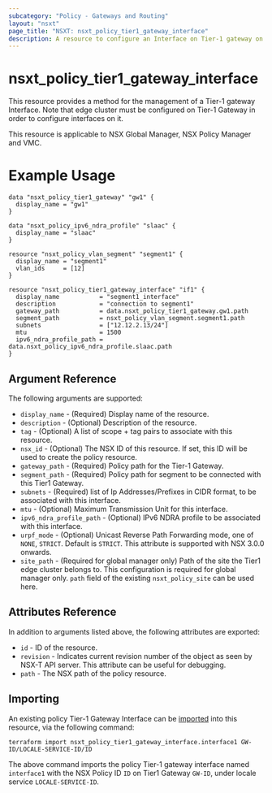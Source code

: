 ```yaml
---
subcategory: "Policy - Gateways and Routing"
layout: "nsxt"
page_title: "NSXT: nsxt_policy_tier1_gateway_interface"
description: A resource to configure an Interface on Tier-1 gateway on NSX Policy manager.
---
```


# nsxt_policy_tier1_gateway_interface

This resource provides a method for the management of a Tier-1 gateway Interface. Note that edge cluster must be configured on Tier-1 Gateway in order to configure interfaces on it.

This resource is applicable to NSX Global Manager, NSX Policy Manager and VMC.

# Example Usage

```hcl
data "nsxt_policy_tier1_gateway" "gw1" {
  display_name = "gw1"
}

data "nsxt_policy_ipv6_ndra_profile" "slaac" {
  display_name = "slaac"
}

resource "nsxt_policy_vlan_segment" "segment1" {
  display_name = "segment1"
  vlan_ids     = [12]
}

resource "nsxt_policy_tier1_gateway_interface" "if1" {
  display_name           = "segment1_interface"
  description            = "connection to segment1"
  gateway_path           = data.nsxt_policy_tier1_gateway.gw1.path
  segment_path           = nsxt_policy_vlan_segment.segment1.path
  subnets                = ["12.12.2.13/24"]
  mtu                    = 1500
  ipv6_ndra_profile_path = data.nsxt_policy_ipv6_ndra_profile.slaac.path
}
```

## Argument Reference

The following arguments are supported:

* `display_name` - (Required) Display name of the resource.
* `description` - (Optional) Description of the resource.
* `tag` - (Optional) A list of scope + tag pairs to associate with this resource.
* `nsx_id` - (Optional) The NSX ID of this resource. If set, this ID will be used to create the policy resource.
* `gateway_path` - (Required) Policy path for the Tier-1 Gateway.
* `segment_path` - (Required) Policy path for segment to be connected with this Tier1 Gateway.
* `subnets` - (Required) list of Ip Addresses/Prefixes in CIDR format, to be associated with this interface.
* `mtu` - (Optional) Maximum Transmission Unit for this interface.
* `ipv6_ndra_profile_path` - (Optional) IPv6 NDRA profile to be associated with this interface.
* `urpf_mode` - (Optional) Unicast Reverse Path Forwarding mode, one of `NONE`, `STRICT`. Default is `STRICT`. This attribute is supported with NSX 3.0.0 onwards.
* `site_path` - (Required for global manager only) Path of the site the Tier1 edge cluster belongs to. This configuration is required for global manager only. `path` field of the existing `nsxt_policy_site` can be used here.

## Attributes Reference

In addition to arguments listed above, the following attributes are exported:

* `id` - ID of the resource.
* `revision` - Indicates current revision number of the object as seen by NSX-T API server. This attribute can be useful for debugging.
* `path` - The NSX path of the policy resource.

## Importing

An existing policy Tier-1 Gateway Interface can be [imported][docs-import] into this resource, via the following command:

[docs-import]: https://www.terraform.io/cli/import

```
terraform import nsxt_policy_tier1_gateway_interface.interface1 GW-ID/LOCALE-SERVICE-ID/ID
```

The above command imports the policy Tier-1 gateway interface named `interface1` with the NSX Policy ID `ID` on Tier1 Gateway `GW-ID`, under locale service `LOCALE-SERVICE-ID`.
